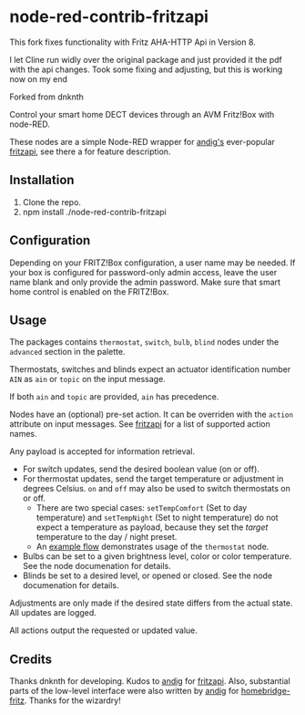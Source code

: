 # node-red-contrib-fritzapi

This fork fixes functionality with Fritz AHA-HTTP Api in Version 8.

I let Cline run widly over the original package and just provided it the pdf with the api changes. Took some fixing and adjusting, but this is working now on my end

Forked from dnknth

Control your smart home DECT devices through an AVM Fritz!Box with node-RED.

These nodes are a simple Node-RED wrapper for [andig's](https://github.com/andig) ever-popular
[fritzapi](https://www.npmjs.com/package/fritzapi), see there a for feature description.

## Installation

1. Clone the repo.
2. npm install ./node-red-contrib-fritzapi

## Configuration

Depending on your FRITZ!Box configuration, a user name may be needed. If your box is configured for password-only
admin access, leave the user name blank and only provide the admin password. Make sure that smart home control is
enabled on the FRITZ!Box.

## Usage

The packages contains `thermostat`, `switch`, `bulb`, `blind` nodes under the `advanced` section in the palette.

Thermostats, switches and blinds expect an actuator identification number `AIN` as `ain` or `topic` on the input message.

If both `ain` and `topic` are provided, `ain` has precedence.

Nodes have an (optional) pre-set action. It can be overriden with the `action` attribute on input messages.
See [fritzapi](https://www.npmjs.com/package/fritzapi) for a list of supported action names.

Any payload is accepted for information retrieval.

- For switch updates, send the desired boolean value
  (on or off).
- For thermostat updates, send the target temperature or adjustment in degrees Celsius. `on` and `off` may also be used to switch thermostats on or off.
  - There are two special cases: `setTempComfort` (Set to day temperature) and `setTempNight` (Set to night temperature)
    do not expect a temperature as payload, because they set the _target_ temperature to the day / night preset.
  - An [example flow](examples/Fritz%20HTTP%20API%20Example%20Flow.json) demonstrates usage of the `thermostat` node.
- Bulbs can be set to a given brightness level, color or color temperature. See the node documenation for details.
- Blinds be set to a desired level, or opened or closed.
  See the node documenation for details.

Adjustments are only made if the desired state differs from the actual state. All updates are logged.

All actions output the requested or updated value.

## Credits

Thanks dnknth for developing.
Kudos to [andig](https://github.com/andig) for [fritzapi](https://www.npmjs.com/package/fritzapi).
Also, substantial parts of the low-level interface were also written by [andig](https://github.com/andig) for
[homebridge-fritz](https://www.npmjs.com/package/homebridge-fritz). Thanks for the wizardry!
